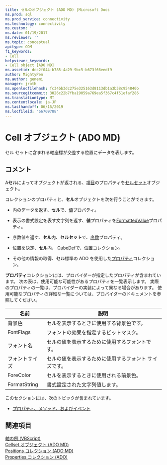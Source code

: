 ```yaml
---
title: セルのオブジェクト (ADO MD) |Microsoft Docs
ms.prod: sql
ms.prod_service: connectivity
ms.technology: connectivity
ms.custom: ''
ms.date: 01/19/2017
ms.reviewer: ''
ms.topic: conceptual
apitype: COM
f1_keywords:
- Cell
helpviewer_keywords:
- Cell object [ADO MD]
ms.assetid: dcc2f044-b785-4a29-9bc5-b673f66eedf9
author: MightyPen
ms.author: genemi
manager: jroth
ms.openlocfilehash: fc34bb3dc275e325163d8113db1a3b38c954840b
ms.sourcegitcommit: 3026c22b7fba19059a769ea5f367c4f51efaf286
ms.translationtype: MT
ms.contentlocale: ja-JP
ms.lasthandoff: 06/15/2019
ms.locfileid: "66709788"
---
```

# <a name="cell-object-ado-md"></a>Cell オブジェクト (ADO MD)
セル セットに含まれる軸座標が交差する位置にデータを表します。  
  
## <a name="remarks"></a>コメント  
 A**セル**によってオブジェクトが返される、[項目](../../../ado/reference/ado-md-api/item-property-ado-md-cellset.md)のプロパティを[セルセット](../../../ado/reference/ado-md-api/cellset-object-ado-md.md)オブジェクト。  
  
 コレクションのプロパティと、**セル**オブジェクトを次を行うことができます。  
  
-   内のデータを返す、**セル**で、[値](../../../ado/reference/ado-md-api/value-property-ado-md.md)プロパティ。  
  
-   表示の書式設定を表す文字列を返す、**値**プロパティを[FormattedValue](../../../ado/reference/ado-md-api/formattedvalue-property-ado-md.md)プロパティ。  
  
-   序数値を返す、**セル**内、**セルセット**で、[序数](../../../ado/reference/ado-md-api/ordinal-property-ado-md-cell.md)プロパティ。  
  
-   位置を決定、**セル**内、 [CubeDef](../../../ado/reference/ado-md-api/cubedef-object-ado-md.md)で、[位置](../../../ado/reference/ado-md-api/positions-collection-ado-md.md)コレクション。  
  
-   その他の情報の取得、**セル**標準の ADO を使用した[プロパティ](../../../ado/reference/ado-api/properties-collection-ado.md)コレクション。  
  
 **プロパティ**コレクションには、プロバイダーが指定したプロパティが含まれています。 次の表は、使用可能な可能性があるプロパティを一覧表示します。 実際のプロパティの一覧は、プロバイダーの実装によって異なる場合があります。 使用可能なプロパティの詳細な一覧については、プロバイダーのドキュメントを参照してください。  
  
|名前|説明|  
|----------|-----------------|  
|背景色|セルを表示するときに使用する背景色です。|  
|FontFlags|フォントの効果を指定するビットマスク。|  
|フォント名|セルの値を表示するために使用するフォントです。|  
|フォントサイズ|セルの値を表示するために使用するフォント サイズです。|  
|ForeColor|セルを表示するときに使用される前景色。|  
|FormatString|書式設定された文字列値します。|  
  
 このセクションには、次のトピックが含まれています。  
  
-   [プロパティ、メソッド、およびイベント](../../../ado/reference/ado-md-api/cell-object-properties-methods-and-events.md)  
  
## <a name="see-also"></a>関連項目  
 [軸の例 (VBScript)](../../../ado/reference/ado-md-api/axis-example-vbscript.md)   
 [Cellset オブジェクト (ADO MD)](../../../ado/reference/ado-md-api/cellset-object-ado-md.md)   
 [Positions コレクション (ADO MD)](../../../ado/reference/ado-md-api/positions-collection-ado-md.md)   
 [Properties コレクション (ADO)](../../../ado/reference/ado-api/properties-collection-ado.md)

